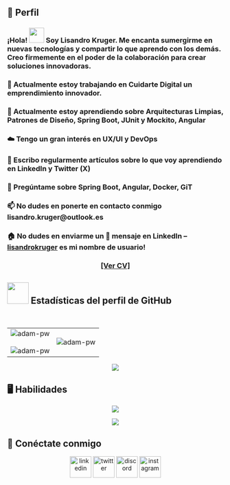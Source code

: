 <h2>🎯 Perfil</h2>
<h3>¡Hola! <img src="https://media.giphy.com/media/hvRJCLFzcasrR4ia7z/giphy.gif" width="35"> Soy Lisandro Kruger. Me encanta sumergirme en nuevas tecnologías y compartir lo que aprendo con los demás. Creo firmemente en el poder de la colaboración para crear soluciones innovadoras.</h3>
<h3>🔭 Actualmente estoy trabajando en Cuidarte Digital un emprendimiento innovador.</h3>
<h3>🌱 Actualmente estoy aprendiendo sobre Arquitecturas Limpias, Patrones de Diseño, Spring Boot, JUnit y Mockito, Angular</h3>
<h3>☁️ Tengo un gran interés en UX/UI y DevOps</h3>
<h3>📝 Escribo regularmente artículos sobre lo que voy aprendiendo en LinkedIn y Twitter (X)</h3>
<h3>💬 Pregúntame sobre Spring Boot, Angular, Docker, GiT</h3>
<h3>📫 No dudes en ponerte en contacto conmigo lisandro.kruger@outlook.es</h3>
<h3>🏠 No dudes en enviarme un 👋 mensaje en LinkedIn – <a type="button" href="https://www.linkedin.com/in/lisandrokruger/" target="_blank">lisandrokruger</a> es mi nombre de usuario!</h3>

<div align="center">
<h3><a type="button" href="https://drive.google.com/drive/folders/1fldXyxuRYOM8Wn32w8X9BTVXc7TzPSYU?usp=sharing" target="_blank">[Ver CV]</a></h3>
</div>

<div>
  <h2> <img src = "https://github.com/7oSkaaa/7oSkaaa/blob/main/Images/Statistics.gif?raw=true" width = 50px> Estadísticas del perfil de GitHub </h2>
    <p align="center">
    <br>
    <table align="center">
    <tr border="none">
    <td width="50%" align="center">
    <img align="center" src="https://github-readme-stats.vercel.app/api?username=lisandroEkruger&show_icons=true&locale=en&bg_color=0d1117&text_color=ffffff&repo=convoychat"
    alt="adam-pw" />
    <br></br>
    <img align="center" src="https://github-readme-streak-stats.herokuapp.com/?user=lisandroEkruger&theme=dark&background=0d1117&date_format=M%20j%5B%2C%20Y%5D" alt="adam-pw" /> 
    </td>
    <td width="50%" align="center">
    <img align="center"
    src="https://github-readme-stats.vercel.app/api/top-langs?username=lisandroEkruger&show_icons=true&locale=en&bg_color=0d1117&text_color=ffffff&layout=compact"
    alt="adam-pw" 
    bg_color=#808080/>
    </td>
    </tr>
    </table>
    <div align=center>
    <a href="https://github.com/ryo-ma/github-profile-trophy" title="Go to Source">
    <img src="https://github-profile-trophy.vercel.app/?username=lisandroEkruger&theme=juicyfresh&no-bg=true" />
    </a>
    </div>
  </p>  
</div>

<div>
  <h2>🖥️ Habilidades </h2>
  <p align="center">
    <a href="https://skillicons.dev">
      <img src="https://skillicons.dev/icons?i=java,hibernate,spring,kafka,docker,github,gitlab,mysql,postgres,postman,idea,eclipse" />
    </a>
  </p>
  <p align="center">
    <a href="https://skillicons.dev">
      <img src="https://skillicons.dev/icons?i=html,css,sass,js,ts,nodejs,react,angular,jquery,vite,bootstrap,materialui,tailwind,mongodb,vscode" />
    </a>
  </p>
</div>

<div>
  <h2>🤝 Conéctate conmigo </h2>
  <p align="center">
      <a href="https://www.linkedin.com/in/lisandrokruger/" target="blank"><img align="center" src="https://img.icons8.com/?size=500&id=447&format=png&color=ffffff" alt="linkedin"             height="50" width="50" /></a>
      <a href="https://twitter.com/lisandro_kruger" target="blank"><img align="center" src="https://img.icons8.com/?size=500&id=6Fsj3rv2DCmG&format=png&color=ffffff" alt="twitter"             height="50" width="50" /></a> 
      <a href="https://discordapp.com/users/lisandrokruger" target="blank"><img align="center" src="https://img.icons8.com/?size=500&id=25627&format=png&color=ffffff" alt="discord"            height="50" width="50" /></a>
      <a href="https://www.instagram.com/lisandro.kruger/" target="blank"><img align="center" src="https://img.icons8.com/?size=500&id=32292&format=png&color=ffffff" alt="instagram"           height="50" width="50" /></a>
  </p>
</div>
